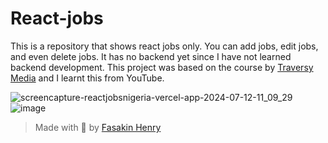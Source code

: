 # React-jobs

This is a repository that shows react jobs only. You can add jobs, edit jobs, and even delete jobs. It has no backend yet since I have not learned backend development. This project was based on the course by [Traversy Media](https://github.com/bradtraversy) and I learnt this from YouTube.

![screencapture-reactjobsnigeria-vercel-app-2024-07-12-11_09_29](https://github.com/user-attachments/assets/2b5409f3-5688-4d0f-9f84-630031637bcd)
![image](https://github.com/user-attachments/assets/b268c961-3eb2-4a8b-9fc7-30153eb5b711)

> Made with 💖 by [Fasakin Henry](https://github.com/fasakinhenry)
